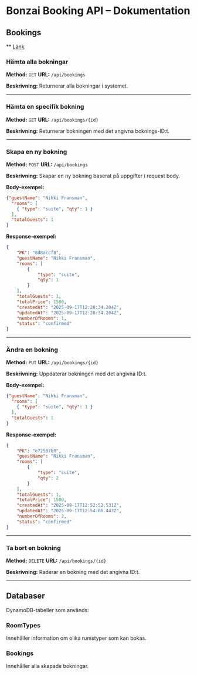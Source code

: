 # Bonzai Booking API – Dokumentation

## Bookings
** [Länk](https://4rwf69xlx2.execute-api.eu-north-1.amazonaws.com/api/bookings)

### Hämta alla bokningar

**Method:** `GET`
**URL:** `/api/bookings`

**Beskrivning:** Returnerar alla bokningar i systemet.

---

### Hämta en specifik bokning

**Method:** `GET`
**URL:** `/api/bookings/{id}`

**Beskrivning:** Returnerar bokningen med det angivna boknings-ID\:t.

---

### Skapa en ny bokning

**Method:** `POST`
**URL:** `/api/bookings`

**Beskrivning:** Skapar en ny bokning baserat på uppgifter i request body.

**Body-exempel:**

```json
{"guestName": "Nikki Fransman",
  "rooms": [
    { "type": "suite", "qty": 1 }
  ],
  "totalGuests": 1
}
```
**Response-exempel:**
```json
{
    "PK": "8d8accf8",
    "guestName": "Nikki Fransman",
    "rooms": [
        {
            "type": "suite",
            "qty": 1
        }
    ],
    "totalGuests": 1,
    "totalPrice": 1500,
    "createdAt": "2025-09-17T12:28:34.204Z",
    "updatedAt": "2025-09-17T12:28:34.204Z",
    "numberOfRooms": 1,
    "status": "confirmed"
}

```
---

### Ändra en bokning

**Method:** `PUT`
**URL:** `/api/bookings/{id}`

**Beskrivning:** Uppdaterar bokningen med det angivna ID\:t.

**Body-exempel:**

```json
{"guestName": "Nikki Fransman",
  "rooms": [
    { "type": "suite", "qty": 1 }
  ],
  "totalGuests": 1
}
```

**Response-exempel:**

```json
{
    "PK": "e72507b9",
    "guestName": "Nikki Fransman",
    "rooms": [
        {
            "type": "suite",
            "qty": 2
        }
    ],
    "totalGuests": 1,
    "totalPrice": 1500,
    "createdAt": "2025-09-17T12:52:52.531Z",
    "updatedAt": "2025-09-17T12:54:06.443Z",
    "numberOfRooms": 2,
    "status": "confirmed"
}
```

---

### Ta bort en bokning

**Method:** `DELETE`
**URL:** `/api/bookings/{id}`

**Beskrivning:** Raderar en bokning med det angivna ID\:t.

---

## Databaser

DynamoDB-tabeller som används:

### RoomTypes

Innehåller information om olika rumstyper som kan bokas.

### Bookings

Innehåller alla skapade bokningar.
